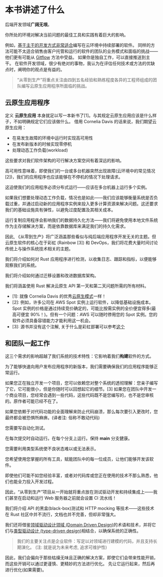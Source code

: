 # 本书讲述了什么

后端开发领域**广阔无垠**。

你所处的环境对解决当前问题的最佳工具和实践有着巨大的影响。

例如，[基于主干的开发方式](https://www.atlassian.com/continuous-delivery/continuous-integration/trunk-based-development)[非常适合](https://services.google.com/fh/files/misc/state-of-devops-2019.pdf)编写在云环境中持续部署的软件。
同样的方法可能不太适合销售由客户托管和运行的软件的团队的业务模式和面临的挑战——他们更有可能从 [Gitflow](https://www.atlassian.com/git/tutorials/comparing-workflows/gitflow-workflow) 方法中受益。
如果你是独自工作，可以直接推送到主干。
在软件开发领域，很少有绝对的事物，我认为在评估任何技术或方法的优缺点时，阐明你的观点是有益的。

> “从零到生产”将重点关注由四到五名经验和熟练程度各异的工程师组成的团队编写云原生应用程序所面临的挑战。

## 云原生应用程序

定义 **云原生应用** 本身就足以写一本新书了[1]。与其规定云原生应用应该是什么样子，不如明确规定它们应该做什么。
借用 Cornelia Davis 的话来说，我们期望云原生应用：

- 在易发生故障的环境中运行时实现高可用性
- 在发布新版本的时候实现零停机
- 处理动态工作负载(workload)

这些要求对我们软件架构的可行解决方案空间有着深远的影响。

高可用性意味着，即使我们的一台或多台机器突然出现故障(云环境中的常见情况[2])，我们的应用程序也应该能够在不停机的情况下处理请求。

这迫使我们的应用程序必须分布式运行——应该在多台机器上运行多个实例。

如果我们想要处理动态工作负载，情况也是如此——我们应该能够衡量系统是否负载过重，并通过启动新的应用程序实例来投入更多计算资源来解决问题。这还要求我们的基础设施具有弹性，以避免过度配置及其相关成本。

运行复制应用程序会影响我们的数据持久化方法——我们将避免使用本地文件系统作为主存储解决方案，而是依靠数据库来满足我们的持久化需求。

因此, 《从零到生产》将广泛涵盖那些看似与纯后端应用程序开发无关的主题。但云原生软件的核心在于彩虹 (Rainbow [3]) 和 DevOps，我们将花费大量时间讨论传统上与操作系统技术相关的主题。

我们将介绍如何对 Rust 应用程序进行检测，以收集日志、跟踪和指标，以便能够观察我们的系统。

我们将介绍如何通过迁移设置和改进数据库架构。

我们将涵盖使用 Rust 解决云原生 API 第一天和第二天问题所需的所有材料。

- [1]: 就像 Cornelia Davis 的优秀[云原生模式](https://www.manning.com/books/cloud-native-patterns)一样！
- [2]: 例如，许多公司在 AWS Spot 实例上运行软件，以降低基础设施成本。Spot 实例的价格是通过持续竞价确定的，可能比按需实例的全价便宜得多(最高可便宜 90%！)。但有一个问题：AWS 可以随时停用您的 Spot 实例。您的软件必须具备容错能力才能利用这一机会。
- [3]: 源书并没有这个注解, 关于什么是彩虹部署可以参考[这个](https://release.com/blog/rainbow-deployment-why-and-how-to-do-it)

## 和团队一起工作

这三个需求的影响超越了我们系统的技术特性：它影响着我们**构建**软件的方式。

为了能够快速向用户发布应用程序的新版本，我们需要确保我们的应用程序能够正常运行。

如果您正在独立开发一个项目，您可以依赖您对整个系统的透彻理解：您亲子编写了它，它可能很小，但是你随时可以回想起它的细节。[3]
如果您在团队中开发一个商业项目，您经常会遇到一些代码，这些代码既不是您编写的，也不是您审核的。原作者可能已经不在了。

如果您依赖于对代码功能的全面理解来防止代码崩溃，那么每次要引入更改时，您最终都会被恐惧所麻痹。(译者注: 俗称不敢动代码)

您需要写自动化测试。

在每次提交时自动运行。在每个分支上运行。保持 **main** 分支健康。

您需要利用类型系统使不良状态难以或无法表示。

您希望使用您掌握的所有工具，赋能团队中的每一位成员，让他们能够开发该软件。

即使他们可能不如您经验丰富，或者对代码库或您正在使用的技术不那么熟悉，他们也能全力投入开发过程。

因此，“从零到生产”项目从一开始就将重点放在测试驱动开发和持续集成上——我们甚至在启动和运行 Web 服务器之前就会设置 CI 流水线！

我们将介绍 API 的黑盒(black-box)测试和 HTTP mocking 等技术——这些技术在 Rust 社区中并不流行，文档也并不完善，但却非常强大。

我们还将借鉴[领域驱动设计领域 (Domain Driven Design)](https://www.youtube.com/watch?v=PLFl95c-IiU)的术语和技术，并将它们与[类型驱动设计 (type-driven design)](https://lexi-lambda.github.io/blog/2019/11/05/parse-don-t-validate/)相结合，以确保系统的正确性。

> 我们的主要关注点是企业软件：写足以对领域进行建模的代码，并且支持长期演化。 (注: 就是说为未来考虑, 追求可维护性)

因此，我们会偏向于那些枯燥无味且正确的解决方案，即使它们会带来性能开销，而这些开销可以通过更谨慎、更精妙的方法进行优化。
先让它运行起来，然后再进行优化(如果需要)。
